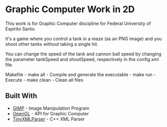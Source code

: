# Graphic Computer Work in 2D
This work is for Graphic Computer discipline for Federal University of Espírito Santo.

It's a game where you control a tank in a maze (as an PNG image) and you shoot other tanks without taking a single hit.

You can change the speed of the tank and cannon ball speed by changing the parameter tankSpeed and shootSpeed, respectively in the config.xml file.

Makefile
	- make all - Compile and generate the executable
	- make run - Execute 
	- make clean - Clean all files

## Built With

* [GIMP](https://www.gimp.org/) - Image Manipulation Program
* [OpenGL](https://www.opengl.org/) - API for Graphic Computer
* [TinyXMLParser](https://github.com/openframeworks/openFrameworks/blob/master/addons/ofxXmlSettings/libs/tinyxmlparser.cpp) - C++ XML Parser